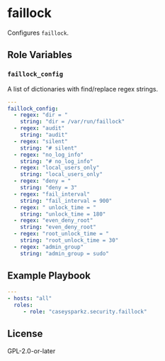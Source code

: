 # faillock

Configures `faillock`.

## Role Variables

### `faillock_config`

A list of dictionaries with find/replace regex strings.

```yaml
---
faillock_config:
  - regex: "dir = "
    string: "dir = /var/run/faillock"
  - regex: "audit"
    string: "audit"
  - regex: "silent"
    string: "# silent"
  - regex: "no_log_info"
    string: "# no_log_info"
  - regex: "local_users_only"
    string: "local_users_only"
  - regex: "deny = "
    string: "deny = 3"
  - regex: "fail_interval"
    string: "fail_interval = 900"
  - regex: " unlock_time = "
    string: "unlock_time = 180"
  - regex: "even_deny_root"
    string: "even_deny_root"
  - regex: "root_unlock_time = "
    string: "root_unlock_time = 30"
  - regex: "admin_group"
    string: "admin_group = sudo"
```

## Example Playbook

```yaml
---
- hosts: "all"
  roles:
     - role: "caseysparkz.security.faillock"
```

## License

GPL-2.0-or-later
